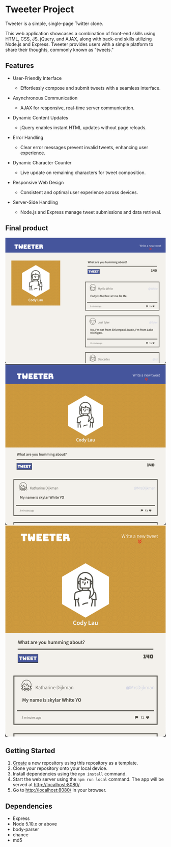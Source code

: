 # Tweeter Project

Tweeter is a simple, single-page Twitter clone.

This web application showcases a combination of front-end skills using HTML, CSS, JS, jQuery, and AJAX, along with back-end skills utilizing Node.js and Express. Tweeter provides users with a simple platform to share their thoughts, commonly known as "tweets."

## Features
- User-Friendly Interface
  - Effortlessly compose and submit tweets with a seamless interface.

- Asynchronous Communication
  - AJAX for responsive, real-time server communication.

- Dynamic Content Updates 
  - jQuery enables instant HTML updates without page reloads.

- Error Handling 
  - Clear error messages prevent invalid tweets, enhancing user experience.

- Dynamic Character Counter 
  - Live update on remaining characters for tweet composition.

- Responsive Web Design 
  - Consistent and optimal user experience across devices.

- Server-Side Handling 
  - Node.js and Express manage tweet submissions and data retrieval.

## Final product
!["desktop"](./public/images/tweeterDesktop.png)
!["desktop"](./public/images/tweetertablet.png)
!["desktop"](./public/images/tweeterPhone.png)
## Getting Started

1. [Create](https://docs.github.com/en/repositories/creating-and-managing-repositories/creating-a-repository-from-a-template) a new repository using this repository as a template.
2. Clone your repository onto your local device.
3. Install dependencies using the `npm install` command.
3. Start the web server using the `npm run local` command. The app will be served at <http://localhost:8080/>.
4. Go to <http://localhost:8080/> in your browser.

## Dependencies

- Express
- Node 5.10.x or above
- body-parser
- chance
- md5